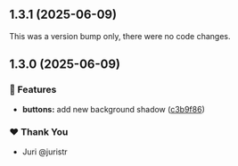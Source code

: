 ## 1.3.1 (2025-06-09)

This was a version bump only, there were no code changes.

## 1.3.0 (2025-06-09)

### 🚀 Features

- **buttons:** add new background shadow ([c3b9f86](https://github.com/ricardo-buquet/tuskydesign/commit/c3b9f86))

### ❤️ Thank You

- Juri @juristr